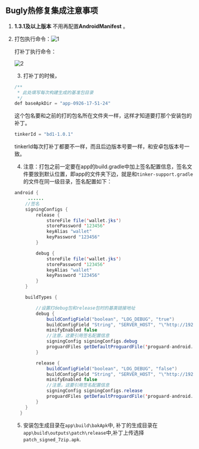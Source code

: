 ## Bugly热修复集成注意事项

1. **1.3.1及以上版本** 不用再配置**AndroidManifest** 。

2. 打包执行命令：![1](C:\Users\Administrator\Desktop\HaoNote\Bugly热修复集成注意事项\1.png)

   打补丁执行命令：

   ![2](C:\Users\Administrator\Desktop\HaoNote\Bugly热修复集成注意事项\2.png)

   3. 打补丁的时候，

   ~~~~java
   /**
    * 此处填写每次构建生成的基准包目录
    */
   def baseApkDir = "app-0926-17-51-24"
   ~~~~

   这个包名要和之前的打的包名所在文件夹一样，这样才知道要打那个安装包的补丁。

   ~~~~java
   tinkerId = "bd1-1.0.1"
   ~~~~

   tinkerId每次打补丁都要不一样，而且后边版本号要一样，和安卓包版本号一致。

   4. 注意：打包之前一定要在app的build.gradle中加上签名配置信息，签名文件要放到默认位置，即app的文件夹下边，就是和`tinker-support.gradle`的文件在同一级目录，签名配置如下：

   ~~~~java
   android {
    	......
       //签名
       signingConfigs {
           release {
               storeFile file('wallet.jks')
               storePassword '123456'
               keyAlias "wallet"
               keyPassword "123456"
           }
   
           debug {
               storeFile file('wallet.jks')
               storePassword '123456'
               keyAlias "wallet"
               keyPassword "123456"
           }
       }
   
       buildTypes {
   
           //设置打debug包和release包时的基类链接地址
           debug {
               buildConfigField("boolean", "LOG_DEBUG", "true")
               buildConfigField "String", "SERVER_HOST", "\"http://192.168.0.3:9100/\""
               minifyEnabled false
               //注意，这要引用签名配置信息
               signingConfig signingConfigs.debug
               proguardFiles getDefaultProguardFile('proguard-android.txt'), 'proguard-rules.pro'
           }
   
           release {
               buildConfigField("boolean", "LOG_DEBUG", "false")
               buildConfigField "String", "SERVER_HOST", "\"http://192.168.0.3:9100/\""
               minifyEnabled false
               //注意，这要引用签名配置信息
               signingConfig signingConfigs.release
               proguardFiles getDefaultProguardFile('proguard-android.txt'), 'proguard-rules.pro'
           }
       }
     }
   ~~~~

   5. 安装包生成目录在`app\build\bakApk`中, 补丁的生成目录在`app\build\outputs\patch\release`中,补丁上传选择`patch_signed_7zip.apk`.